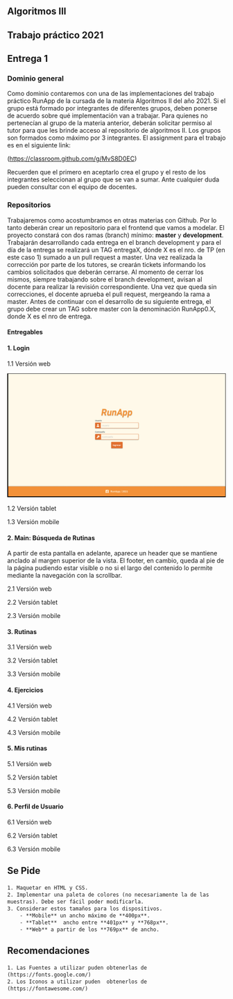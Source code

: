 
## Algoritmos III

## Trabajo práctico 2021

## Entrega 1

### Dominio general

Como dominio contaremos con una de las implementaciones del trabajo práctico RunApp de la cursada de la materia Algoritmos II del año 2021. Si el grupo está formado por integrantes de diferentes grupos, deben ponerse de acuerdo sobre qué implementación van a trabajar. Para quienes no pertenecían al grupo de la materia anterior, deberán solicitar permiso al tutor para que les brinde acceso al repositorio de algoritmos II. Los grupos son formados como máximo por 3 integrantes.
El assignment para el trabajo es en el siguiente link:

(https://classroom.github.com/g/MvS8D0EC)

Recuerden que el primero en aceptarlo crea el grupo y el resto de los integrantes seleccionan al grupo que se van a sumar. Ante cualquier duda pueden consultar con el equipo de docentes.

### Repositorios
Trabajaremos como acostumbramos en otras materias con Github. Por lo tanto deberán crear un repositorio para el frontend que vamos a modelar. El proyecto constará con dos ramas (branch) mínimo: **master** y **development**. Trabajarán desarrollando cada entrega en el branch development y para el día de la entrega se realizará un TAG entregaX, dónde X es el nro. de TP (en este caso 1) sumado a un pull request a master. 
Una vez realizada la corrección por parte de los tutores, se crearán tickets informando los cambios solicitados que deberán cerrarse. Al momento de cerrar los mismos, siempre trabajando sobre el branch development, avisan al docente para realizar la revisión correspondiente.
Una vez que queda sin correcciones, el docente aprueba el pull request, mergeando la rama a master. Antes de continuar con el desarrollo de su siguiente entrega, el grupo debe crear un TAG sobre master con la denominación RunApp0.X, donde X es el nro de entrega.

#### Entregables

#### 1. Login

1.1 Versión web

![extension installation](./assets/img/pantallas/login-version-web.png)

1.2 Versión tablet

1.3 Versión mobile

#### 2. Main: Búsqueda de Rutinas
A partir de esta pantalla en adelante, aparece un header que se mantiene anclado al margen superior de la vista. El footer, en cambio, queda al pie de la página pudiendo estar visible o no si el largo del contenido lo permite mediante la navegación con la scrollbar.

2.1 Versión web

2.2 Versión tablet

2.3 Versión mobile

#### 3. Rutinas

3.1 Versión web

3.2 Versión tablet

3.3 Versión mobile

#### 4. Ejercicios

4.1 Versión web

4.2 Versión tablet

4.3 Versión mobile

#### 5. Mis rutinas

5.1 Versión web

5.2 Versión tablet

5.3 Versión mobile

#### 6. Perfil de Usuario

6.1 Versión web

6.2 Versión tablet

6.3 Versión mobile

## Se Pide
    1. Maquetar en HTML y CSS.
    2. Implementar una paleta de colores (no necesariamente la de las muestras). Debe ser fácil poder modificarla.
    3. Considerar estos tamaños para los dispositivos.
        - **Mobile** un ancho máximo de **400px**.
        - **Tablet**  ancho entre **401px** y **768px**.
        - **Web** a partir de los **769px** de ancho.

## Recomendaciones
    1. Las Fuentes a utilizar puden obtenerlas de (https://fonts.google.com/)
    2. Los Iconos a utilizar puden  obtenerlos de (https://fontawesome.com/)


